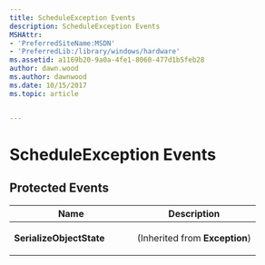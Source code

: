```yaml
---
title: ScheduleException Events
description: ScheduleException Events
MSHAttr:
- 'PreferredSiteName:MSDN'
- 'PreferredLib:/library/windows/hardware'
ms.assetid: a1169b20-9a0a-4fe1-8060-477d1b5feb28
author: dawn.wood
ms.author: dawnwood
ms.date: 10/15/2017
ms.topic: article


---
```


# ScheduleException Events


## <span id="Protected_Events"></span><span id="protected_events"></span><span id="PROTECTED_EVENTS"></span>Protected Events


<table>
<colgroup>
<col width="50%" />
<col width="50%" />
</colgroup>
<thead>
<tr class="header">
<th>Name</th>
<th>Description</th>
</tr>
</thead>
<tbody>
<tr class="odd">
<td><p><strong>SerializeObjectState</strong></p></td>
<td><p>(Inherited from <strong>Exception</strong>)</p></td>
</tr>
</tbody>
</table>

 

 

 






